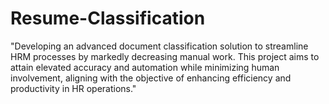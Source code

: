# Resume-Classification
"Developing an advanced document classification solution to streamline HRM processes by markedly decreasing manual work. This project aims to attain elevated accuracy and automation while minimizing human involvement, aligning with the objective of enhancing efficiency and productivity in HR operations."
